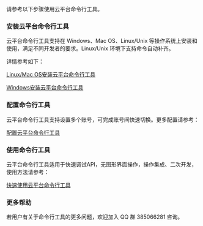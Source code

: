 请参考以下步骤使用云平台命令行工具。

### 安装云平台命令行工具
云平台命令行工具支持在 Windows、Mac OS、Linux/Unix 等操作系统上安装和使用，满足不同开发者的要求。Linux/Unix 环境下支持命令自动补齐。

详情参考如下：

[Linux/Mac OS安装云平台命令行工具](http://tcecqpoc.fsphere.cn/doc/product/440/6182)

[Windows安装云平台命令行工具](http://tcecqpoc.fsphere.cn/doc/product/440/6183)

### 配置命令行工具
云平台命令行工具支持设置多个账号，可完成账号间快速切换。更多配置请参考：

[配置云平台命令行工具](http://tcecqpoc.fsphere.cn/doc/product/440/6184)

### 使用命令行工具
云平台命令行工具适用于快速调试API，无图形界面操作，操作集成、二次开发，使用方法请参考：

[快速使用云平台命令行工具](http://tcecqpoc.fsphere.cn/doc/product/440/6185)

### 更多帮助
若用户有关于命令行工具的更多问题，欢迎加入 QQ 群 385066281 咨询。